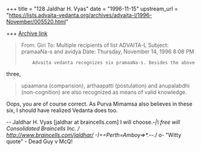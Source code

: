 +++
title = "128 Jaldhar H. Vyas"
date = "1996-11-15"
upstream_url = "https://lists.advaita-vedanta.org/archives/advaita-l/1996-November/005520.html"

+++
[Archive link](https://lists.advaita-vedanta.org/archives/advaita-l/1996-November/005520.html)

> From: Giri <gmadras at ENGR.UCDAVIS.EDU>
> To: Multiple recipients of list ADVAITA-L <ADVAITA-L at TAMU.EDU>
> Subject: pramaaNa-s and avidya
> Date: Thursday, November 14, 1996 8:08 PM
>
>         Advaita vedanta recognizes six pramaaNa-s. Besides the above
three,
> upaamana (comparision), arthaapatti (postulation) and anupalabdhi
> (non-cognition) are also recognized as means of valid knowledge.

Oops, you are of course correct.  As Purva Mimamsa also believes in these
six, I should have realized Vedanta does too.

--
Jaldhar H. Vyas [jaldhar at braincells.com]  I will choose.-_|\ free will
Consolidated Braincells Inc.                          /     \
http://www.braincells.com/jaldhar/   -)==Perth=Amboy=>*.--._/  o-
"Witty quote" - Dead Guy                                   v      McQ!

